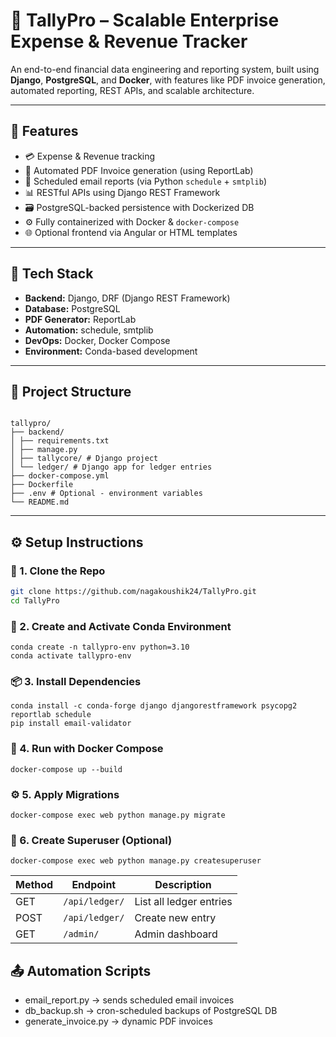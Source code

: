 # 💼 TallyPro – Scalable Enterprise Expense & Revenue Tracker

An end-to-end financial data engineering and reporting system, built using **Django**, **PostgreSQL**, and **Docker**, with features like PDF invoice generation, automated reporting, REST APIs, and scalable architecture.

---

## 🚀 Features

- 💳 Expense & Revenue tracking
- 🧾 Automated PDF Invoice generation (using ReportLab)
- 📧 Scheduled email reports (via Python `schedule` + `smtplib`)
- 📊 RESTful APIs using Django REST Framework
- 🗃️ PostgreSQL-backed persistence with Dockerized DB
- ⚙️ Fully containerized with Docker & `docker-compose`
- 🌐 Optional frontend via Angular or HTML templates

---

## 🧱 Tech Stack

- **Backend:** Django, DRF (Django REST Framework)
- **Database:** PostgreSQL
- **PDF Generator:** ReportLab
- **Automation:** schedule, smtplib
- **DevOps:** Docker, Docker Compose
- **Environment:** Conda-based development

---

## 📁 Project Structure

```

tallypro/
├── backend/
│ ├── requirements.txt
│ ├── manage.py
│ ├── tallycore/ # Django project
│ └── ledger/ # Django app for ledger entries
├── docker-compose.yml
├── Dockerfile
├── .env # Optional - environment variables
└── README.md

```

---

## ⚙️ Setup Instructions

### 🔧 1. Clone the Repo

```bash
git clone https://github.com/nagakoushik24/TallyPro.git
cd TallyPro
```

### 🐍 2. Create and Activate Conda Environment
```
conda create -n tallypro-env python=3.10
conda activate tallypro-env
```
### 📦 3. Install Dependencies
```
conda install -c conda-forge django djangorestframework psycopg2 reportlab schedule
pip install email-validator
```
### 🐳 4. Run with Docker Compose
```
docker-compose up --build
```
### ⚙️ 5. Apply Migrations
```
docker-compose exec web python manage.py migrate
```
### 👤 6. Create Superuser (Optional)
```
docker-compose exec web python manage.py createsuperuser
```

| Method | Endpoint       | Description             |
| ------ | -------------- | ----------------------- |
| GET    | `/api/ledger/` | List all ledger entries |
| POST   | `/api/ledger/` | Create new entry        |
| GET    | `/admin/`      | Admin dashboard         |


## 📤 Automation Scripts

- email_report.py → sends scheduled email invoices
- db_backup.sh → cron-scheduled backups of PostgreSQL DB
- generate_invoice.py → dynamic PDF invoices


